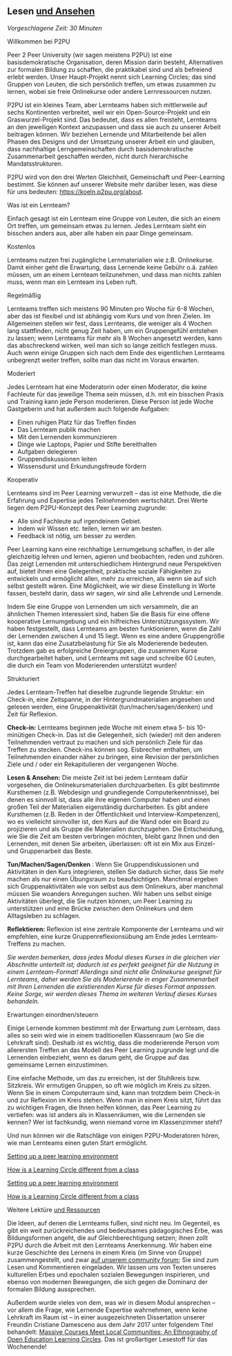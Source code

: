 
## Lesen [und Ansehen](https://learningcircles.p2pu.org/en/studygroup/create/?course_id=480)

_Vorgeschlagene Zeit: 30 Minuten_

Willkommen bei P2PU

Peer 2 Peer University (wir sagen meistens P2PU) ist eine basisdemokratische Organisation, deren Mission darin besteht, Alternativen zur formalen Bildung zu schaffen, die praktikabel sind und als befreiend erlebt werden. Unser Haupt-Projekt nennt sich Learning Circles; das sind Gruppen von Leuten, die sich persönlich treffen, um etwas zusammen zu lernen, wobei sie freie Onlinekurse oder andere Lernressourcen nutzen.

P2PU ist ein kleines Team, aber Lernteams haben sich mittlerweile auf sechs Kontinenten verbreitet, weil wir ein Open-Source-Projekt und ein Graswurzel-Projekt sind. Das bedeutet, dass es allen freisteht, Lernteams an den jeweiligen Kontext anzupassen und dass sie auch zu unserer Arbeit beitragen können. Wir beziehen Lernende und Mitarbeitende bei allen Phasen des Designs und der Umsetzung unserer Arbeit ein und glauben, dass nachhaltige Lerngemeinschaften durch basisdemokratische Zusammenarbeit geschaffen werden, nicht durch hierarchische Mandatsstrukturen.

P2PU wird von den drei Werten Gleichheit, Gemeinschaft und Peer-Learning bestimmt. Sie können auf unserer Website mehr darüber lesen, was diese für uns bedeuten:
 https://koeln.p2pu.org/about.

Was ist ein Lernteam?

Einfach gesagt ist ein Lernteam eine Gruppe von Leuten, die sich an einem Ort treffen, um gemeinsam etwas zu lernen. Jedes Lernteam sieht ein bisschen anders aus, aber alle haben ein paar Dinge gemeinsam.

Kostenlos

Lernteams nutzen frei zugängliche Lernmaterialien wie z.B. Onlinekurse. Damit einher geht die Erwartung, dass Lernende keine Gebühr o.ä. zahlen müssen, um an einem Lernteam teilzunehmen, und dass man nichts zahlen muss, wenn man ein Lernteam ins Leben ruft.

Regelmäßig

Lernteams treffen sich meistens 90 Minuten pro Woche für 6-8 Wochen, aber das ist flexibel und ist abhängig vom Kurs und von Ihren Zielen. Im Allgemeinen stellen wir fest, dass Lernteams, die weniger als 4 Wochen lang stattfinden, nicht genug Zeit haben, um ein Gruppengefühl entstehen zu lassen; wenn Lernteams für mehr als 8 Wochen angesetzt werden, kann das abschreckend wirken, weil man sich so lange zeitlich festlegen muss. Auch wenn einige Gruppen sich nach dem Ende des eigentlichen Lernteams unbegrenzt weiter treffen, sollte man das nicht im Voraus erwarten.

Moderiert

Jedes Lernteam hat eine Moderatorin oder einen Moderator, die keine Fachleute für das jeweilige Thema sein müssen, d.h. mit ein bisschen Praxis und Training kann jede Person moderieren. Diese Person ist jede Woche Gastgeberin und hat außerdem auch folgende Aufgaben:

- Einen ruhigen Platz für das Treffen finden
- Das Lernteam publik machen
- Mit den Lernenden kommunizieren
- Dinge wie Laptops, Papier und Stifte bereithalten
- Aufgaben delegieren
- Gruppendiskussionen leiten
- Wissensdurst und Erkundungsfreude fördern

Kooperativ

Lernteams sind im Peer Learning verwurzelt – das ist eine Methode, die die Erfahrung und Expertise jedes Teilnehmenden wertschätzt. Drei Werte liegen dem P2PU-Konzept des Peer Learning zugrunde:

- Alle sind Fachleute auf irgendeinem Gebiet.
- Indem wir Wissen etc. teilen, lernen wir am besten.
- Feedback ist nötig, um besser zu werden.

Peer Learning kann eine reichhaltige Lernumgebung schaffen, in der alle gleichzeitig lehren und lernen, agieren und beobachten, reden und zuhören. Das zeigt Lernenden mit unterschiedlichem Hintergrund neue Perspektiven auf, bietet ihnen eine Gelegenheit, praktische soziale Fähigkeiten zu entwickeln und ermöglicht allen, mehr zu erreichen, als wenn sie auf sich selbst gestellt wären. Eine Möglichkeit, wie wir diese Einstellung in Worte fassen, besteht darin, dass wir sagen, wir sind alle Lehrende und Lernende.

Indem Sie eine Gruppe von Lernenden um sich versammeln, die an ähnlichen Themen interessiert sind, haben Sie die Basis für eine offene kooperative Lernumgebung und ein hilfreiches Unterstützungssystem. Wir haben festgestellt, dass Lernteams am besten funktionieren, wenn die Zahl der Lernenden zwischen 4 und 15 liegt. Wenn es eine andere Gruppengröße ist, kann das eine Zusatzbelastung für Sie als Moderierende bedeuten. Trotzdem gab es erfolgreiche Dreiergruppen, die zusammen Kurse durchgearbeitet haben, und Lernteams mit sage und schreibe 60 Leuten, die durch ein Team von Moderierenden unterstützt wurden!

Strukturiert

Jedes Lernteam-Treffen hat dieselbe zugrunde liegende Struktur: ein Check-in, eine Zeitspanne, in der Hintergrundmaterialien angesehen und gelesen werden, eine Gruppenaktivität (tun/machen/sagen/denken) und Zeit für Reflexion.

**Check-in:** Lernteams beginnen jede Woche mit einem etwa 5- bis 10-minütigen Check-in. Das ist die Gelegenheit, sich (wieder) mit den anderen Teilnehmenden vertraut zu machen und sich persönlich Ziele für das Treffen zu stecken. Check-ins können sog. Eisbrecher enthalten, um Teilnehmenden einander näher zu bringen, eine Revision der persönlichen Ziele und / oder ein Rekapitulieren der vergangenen Woche.

**Lesen &amp; Ansehen:** Die meiste Zeit ist bei jedem Lernteam dafür vorgesehen, die Onlinekursmaterialien durchzuarbeiten. Es gibt bestimmte Kursthemen (z.B. Webdesign und grundlegende Computerkenntnisse), bei denen es sinnvoll ist, dass alle ihre eigenen Computer haben und einen großen Teil der Materialien eigenständig durcharbeiten. Es gibt andere Kursthemen (z.B. Reden in der Öffentlichkeit und Interview-Kompetenzen), wo es vielleicht sinnvoller ist, den Kurs auf die Wand oder ein Board zu projizieren und als Gruppe die Materialien durchzugehen. Die Entscheidung, wie Sie die Zeit am besten verbringen möchten, bleibt ganz Ihnen und den Lernenden, mit denen Sie arbeiten, überlassen: oft ist ein Mix aus Einzel- und Gruppenarbeit das Beste.

**Tun/Machen/Sagen/Denken** : Wenn Sie Gruppendiskussionen und Aktivitäten in den Kurs integrieren, stellen Sie dadurch sicher, dass Sie mehr machen als nur einen Übungsraum zu beaufsichtigen. Manchmal ergeben sich Gruppenaktivitäten wie von selbst aus dem Onlinekurs, aber manchmal müssen Sie woanders Anregungen suchen. Wir haben uns selbst einige Aktivitäten überlegt, die Sie nutzen können, um Peer Learning zu unterstützen und eine Brücke zwischen dem Onlinekurs und dem Alltagsleben zu schlagen.

**Reflektieren:** Reflexion ist eine zentrale Komponente der Lernteams und wir empfehlen, eine kurze Gruppenreflexionsübung am Ende jedes Lernteam-Treffens zu machen.

_Sie werden bemerken, dass jedes Modul dieses Kurses in die gleichen vier Abschnitte unterteilt ist; dadurch ist es perfekt geeignet für die Nutzung in einem Lernteam-Format! Allerdings sind nicht alle Onlinekurse geeignet für Lernteams, daher werden Sie als Moderierende in enger Zusammenarbeit mit Ihren Lernenden die existierenden Kurse für dieses Format anpassen. Keine Sorge, wir werden dieses Thema im weiteren Verlauf dieses Kurses behandeln._

Erwartungen einordnen/steuern

Einige Lernende kommen bestimmt mit der Erwartung zum Lernteam, dass alles so sein wird wie in einem traditionellen Klassenraum (wo Sie die Lehrkraft sind). Deshalb ist es wichtig, dass die moderierende Person vom allerersten Treffen an das Modell des Peer Learning zugrunde legt und die Lernenden einbezieht, wenn es darum geht, die Gruppe auf das gemeinsame Lernen einzustimmen.

Eine einfache Methode, um das zu erreichen, ist der Stuhlkreis bzw. Sitzkreis. Wir ermutigen Gruppen, so oft wie möglich im Kreis zu sitzen. Wenn Sie in einem Computerraum sind, kann man trotzdem beim Check-in und zur Reflexion im Kreis stehen. Wenn man in einem Kreis sitzt, führt das zu wichtigen Fragen, die Ihnen helfen können, das Peer Learning zu vertiefen: was ist anders als in Klassenräumen, wie die Lernenden sie kennen? Wer ist fachkundig, wenn niemand vorne im Klassenzimmer steht?

Und nun können wir die Ratschläge von einigen P2PU-Moderatoren hören, wie man Lernteams einen guten Start ermöglicht.

[Setting up a peer learning environment](https://www.youtube.com/embed/KGgECP9qgJI)

[How is a Learning Circle different from a class](https://www.youtube.com/embed/1uhBWqLXlBY)

[Setting up a peer learning environment](https://www.youtube.com/embed/KGgECP9qgJI)

[How is a Learning Circle different from a class](https://www.youtube.com/embed/1uhBWqLXlBY)

Weitere Lektüre [und Ressourcen](https://learningcircles.p2pu.org/en/studygroup/create/?course_id=480)

Die Ideen, auf denen die Lernteams fußen, sind nicht neu. Im Gegenteil, es gibt ein weit zurückreichendes und bedeutsames pädagogisches Erbe, was Bildungsformen angeht, die auf Gleichberechtigung setzen; ihnen zollt P2PU durch die Arbeit mit den Lernteams Anerkennung. Wir haben eine kurze Geschichte des Lernens in einem Kreis (im Sinne von Gruppe) zusammengestellt, und zwar [auf unserem community forum](https://community.p2pu.org/t/the-history-of-learning-in-a-circle/2777); Sie sind zum Lesen und Kommentieren eingeladen. Wir lassen uns von Texten unseres kulturellen Erbes und epochalen sozialen Bewegungen inspirieren, und ebenso von modernen Bewegungen, die sich gegen die Dominanz der formalen Bildung aussprechen.

Außerdem wurde vieles von dem, was wir in diesem Modul ansprechen – vor allem die Frage, wie Lernende Expertise wahrnehmen, wenn keine Lehrkraft im Raum ist – in einer ausgezeichneten Dissertation unserer Freundin Cristiane Damesceno aus dem Jahr 2017 unter folgendem Titel behandelt: [Massive Courses Meet Local Communities: An Ethnography of Open Education Learning Circles](https://repository.lib.ncsu.edu/handle/1840.20/33714). Das ist großartiger Lesestoff für das Wochenende!
